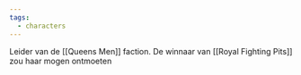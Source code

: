 ```yaml
---
tags:
  - characters
---
```

Leider van de [[Queens Men]] faction. De winnaar van [[Royal Fighting Pits]] zou haar mogen ontmoeten